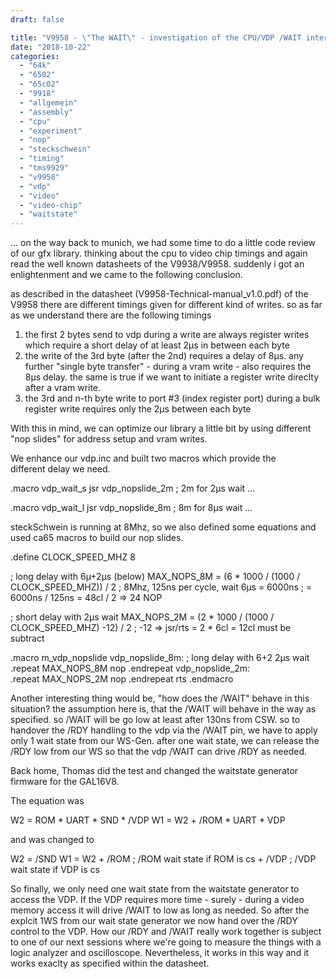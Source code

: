 ```yaml
---
draft: false

title: "V9958 - \"The WAIT\" - investigation of the CPU/VDP /WAIT interface"
date: "2018-10-22"
categories: 
  - "64k"
  - "6502"
  - "65c02"
  - "9918"
  - "allgemein"
  - "assembly"
  - "cpu"
  - "experiment"
  - "nop"
  - "steckschwein"
  - "timing"
  - "tms9929"
  - "v9958"
  - "vdp"
  - "video"
  - "video-chip"
  - "waitstate"
---
```


... on the way back to munich, we had some time to do a little code review of our gfx library. thinking about the cpu to video chip timings and again read the well known datasheets of the V9938/V9958. suddenly i got an enlightenment and we came to the following conclusion.

as described in the datasheet (V9958-Technical-manual\_v1.0.pdf) of the V9958 there are different timings given for different kind of writes. so as far as we understand there are the following timings

1. the first 2 bytes send to vdp during a write are always register writes which require a short delay of at least 2µs in between each byte
2. the write of the 3rd byte (after the 2nd) requires a delay of 8µs. any further "single byte transfer" - during a vram write - also requires the 8µs delay. the same is true if we want to initiate a register write direclty after a vram write.
3. the 3rd and n-th byte write to port #3 (index register port) during a bulk register write requires only the 2µs between each byte

With this in mind, we can optimize our library a little bit by using different "nop slides" for address setup and vram writes.

We enhance our vdp.inc and built two macros which provide the different delay we need.

.macro vdp\_wait\_s
  jsr vdp\_nopslide\_2m ; 2m for 2µs wait
...

.macro vdp\_wait\_l
  jsr vdp\_nopslide\_8m ; 8m for 8µs wait
...

steckSchwein is running at 8Mhz, so we also defined some equations and used ca65 macros to build our nop slides.

.define CLOCK\_SPEED\_MHZ 8

; long delay with 6µ+2µs (below)
MAX\_NOPS\_8M = (6 \* 1000 / (1000 / CLOCK\_SPEED\_MHZ)) / 2 
; 8Mhz, 125ns per cycle, wait 6µs = 6000ns 
; = 6000ns / 125ns = 48cl / 2 => 24 NOP 

; short delay with 2µs wait
MAX\_NOPS\_2M = (2 \* 1000 / (1000 / CLOCK\_SPEED\_MHZ) -12) / 2 
; -12 => jsr/rts = 2 \* 6cl = 12cl must be subtract

.macro m\_vdp\_nopslide
vdp\_nopslide\_8m:
   ; long delay with 6+2 2µs wait
   .repeat MAX\_NOPS\_8M
      nop
   .endrepeat
vdp\_nopslide\_2m:	
   .repeat MAX\_NOPS\_2M
      nop
   .endrepeat
   rts
.endmacro

Another interesting thing would be, "how does the /WAIT" behave in this situation? the assumption here is, that the /WAIT will behave in the way as specified. so /WAIT will be go low at least after 130ns from CSW. so to handover the /RDY handling to the vdp via the /WAIT pin, we have to apply only 1 wait state from our WS-Gen. after one wait state, we can release the /RDY low from our WS so that the vdp /WAIT can drive /RDY as needed.

Back home, Thomas did the test and changed the waitstate generator firmware for the GAL16V8.

The equation was

W2 = ROM \* UART \* SND \* /VDP 
W1 = W2 
     + /ROM \* UART \* VDP

and was changed to

W2 = /SND
W1 = W2
     + /ROM 			; /ROM wait state if ROM is cs
     + /VDP			; /VDP wait state if VDP is cs

So finally, we only need one wait state from the waitstate generator to access the VDP. If the VDP requires more time - surely - during a video memory access it will drive /WAIT to low as long as needed. So after the explcit 1WS from our wait state generator we now hand over the /RDY control to the VDP. How our /RDY and /WAIT really work together is subject to one of our next sessions where we're going to measure the things with a logic analyzer and oscilloscope. Nevertheless, it works in this way and it works exaclty as specified within the datasheet.
